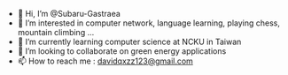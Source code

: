 - 👋 Hi, I’m @Subaru-Gastraea
- 👀 I’m interested in computer network, language learning, playing chess, mountain climbing ...
- 🌱 I’m currently learning computer science at NCKU in Taiwan
- 💞️ I’m looking to collaborate on green energy applications
- 📫 How to reach me : davidqxzz123@gmail.com

<!---
Subaru-Gastraea/Subaru-Gastraea is a ✨ special ✨ repository because its `README.md` (this file) appears on your GitHub profile.
You can click the Preview link to take a look at your changes.
--->
